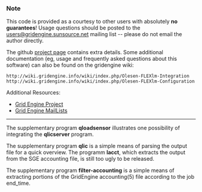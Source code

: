 ### Note

This code is provided as a courtesy to other users with absolutely
**no guarantees**! Usage questions should be posted to the
users@gridengine.sunsource.net mailing list -- please do not email
the author directly.

The github [project page](http://olesenm.github.com/flex-grid) contains
extra details. Some additional documentation (eg, usage and frequently asked
questions about this software) can also be found on the gridengine wiki:

    http://wiki.gridengine.info/wiki/index.php/Olesen-FLEXlm-Integration
    http://wiki.gridengine.info/wiki/index.php/Olesen-FLEXlm-Configuration


Additional Resources:
- [Grid Engine Project](http://gridengine.sunsource.net)
- [Grid Engine MailLists](http://gridengine.sunsource.net/maillist.html)

---------------

The supplementary program **qloadsensor** illustrates one possibility of
integrating the **qlicserver** program.

The supplementary program **qlic** is a simple means of parsing the output
file for a quick overview. The programm **lacct**, which extracts the output
from the SGE accounting file, is still too ugly to be released.

The supplementary program **filter-accounting** is a simple means of
extracting portions of the GridEngine accounting(5) file according to the
job end_time.


